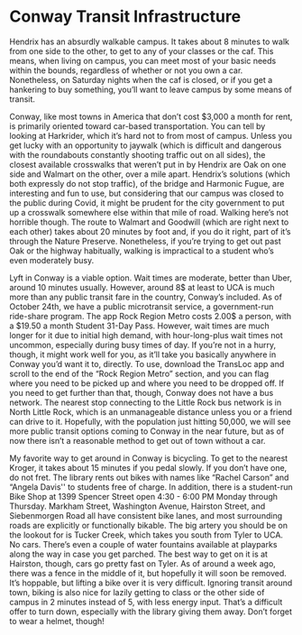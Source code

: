 # Conway Transit Infrastructure

Hendrix has an absurdly walkable campus. It takes about 8 minutes to walk from one side to the
other, to get to any of your classes or the caf. This means, when living on campus, you can
meet most of your basic needs within the bounds, regardless of whether or not you own a car.
Nonetheless, on Saturday nights when the caf is closed, or if you get a hankering to buy
something, you’ll want to leave campus by some means of transit.

Conway, like most towns in America that don’t cost $3,000 a month for rent, is primarily oriented
toward car-based transportation. You can tell by looking at Harkrider, which it’s hard not to from
most of campus. Unless you get lucky with an opportunity to jaywalk (which is difficult and
dangerous with the roundabouts constantly shooting traffic out on all sides), the closest
available crosswalks that weren’t put in by Hendrix are Oak on one side and Walmart on the
other, over a mile apart. Hendrix’s solutions (which both expressly do not stop traffic), of the
bridge and Harmonic Fugue, are interesting and fun to use, but considering that our campus
was closed to the public during Covid, it might be prudent for the city government to put up a
crosswalk somewhere else within that mile of road. Walking here’s not horrible though. The
route to Walmart and Goodwill (which are right next to each other) takes about 20 minutes by
foot and, if you do it right, part of it’s through the Nature Preserve. Nonetheless, if you’re trying
to get out past Oak or the highway habitually, walking is impractical to a student who’s even
moderately busy.

Lyft in Conway is a viable option. Wait times are moderate, better than Uber, around 10 minutes
usually. However, around 8$ at least to UCA is much more than any public transit fare in the
country, Conway’s included. As of October 24th, we have a public microtransit service, a
government-run ride-share program. The app Rock Region Metro costs 2.00$ a person, with a
$19.50 a month Student 31-Day Pass. However, wait times are much longer for it due to initial
high demand, with hour-long-plus wait times not uncommon, especially during busy times of
day. If you’re not in a hurry, though, it might work well for you, as it’ll take you basically
anywhere in Conway you’d want it to, directly. To use, download the TransLoc app and scroll to
the end of the “Rock Region Metro” section, and you can flag where you need to be picked up
and where you need to be dropped off. If you need to get further than that, though, Conway
does not have a bus network. The nearest stop connecting to the Little Rock bus network is in
North Little Rock, which is an unmanageable distance unless you or a friend can drive to it.
Hopefully, with the population just hitting 50,000, we will see more public transit options coming
to Conway in the near future, but as of now there isn’t a reasonable method to get out of town
without a car.

My favorite way to get around in Conway is bicycling. To get to the nearest Kroger, it takes
about 15 minutes if you pedal slowly. If you don’t have one, do not fret. The library rents out
bikes with names like “Rachel Carson” and “Angela Davis'' to students free of charge. In
addition, there is a student-run Bike Shop at 1399 Spencer Street open 4:30 - 6:00 PM Monday
through Thursday. Markham Street, Washington Avenue, Hairston Street, and Siebenmorgen
Road all have consistent bike lanes, and most surrounding roads are explicitly or functionally
bikable. The big artery you should be on the lookout for is Tucker Creek, which takes you south
from Tyler to UCA. No cars. There’s even a couple of water fountains available at playparks
along the way in case you get parched. The best way to get on it is at Hairston, though, cars go
pretty fast on Tyler. As of around a week ago, there was a fence in the middle of it, but hopefully
it will soon be removed. It’s hoppable, but lifting a bike over it is very difficult. Ignoring transit
around town, biking is also nice for lazily getting to class or the other side of campus in 2
minutes instead of 5, with less energy input. That’s a difficult offer to turn down, especially with
the library giving them away. Don’t forget to wear a helmet, though!
